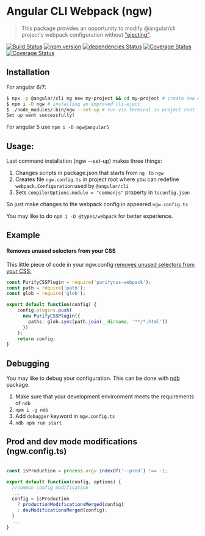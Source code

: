 # Angular CLI Webpack (ngw)

> This package provides an opportunity to modify @angular/cli project's webpack configuration without ["ejecting"](https://github.com/angular/angular-cli/wiki/eject).

[![Build Status](https://api.travis-ci.org/Angular-RU/angular-cli-webpack.svg?branch=master)](https://travis-ci.org/Angular-RU/angular-cli-webpack)  [![npm version](https://badge.fury.io/js/ngw.svg)](https://badge.fury.io/js/ngw) [![dependencies Status](https://david-dm.org/angular-ru/angular-cli-webpack/status.svg)](https://david-dm.org/angular-ru/angular-cli-webpack)
[![Coverage Status](https://coveralls.io/repos/github/Angular-RU/angular-cli-webpack/badge.svg?branch=master)](https://coveralls.io/github/Angular-RU/angular-cli-webpack?branch=master) [![Coverage Status](https://img.shields.io/npm/dt/ngw.svg)](https://npm-stat.com/charts.html?package=ngw&from=2017-01-12)

## Installation
For angular 6/7:
```bash
$ npx -p @angular/cli ng new my-project && cd my-project # create new Angular CLI project
$ npm i -D ngw # installing an improved cli-eject
$ ./node_modules/.bin/ngw --set-up # run via terminal in project root
Set up went successfully!
```
For angular 5 use `npm i -D ngw@angular5`
## Usage:
Last command installation (ngw --set-up) makes three things:
1) Changes scripts in package.json that starts from `ng ` to `ngw `
2) Creates file `ngw.config.ts` in project root where you can redefine `webpack.Configuration` used by `@angular/cli`
3) Sets `compilerOptions.module = "commonjs"` property in `tsconfig.json`

So just make changes to the webpack config in appeared `ngw.config.ts`

You may like to do `npm i -D @types/webpack` for better experience.

## Example

#### Removes unused selectors from your CSS

This little piece of code in your ngw.config [removes unused selectors from your CSS:](https://github.com/webpack-contrib/purifycss-webpack)

```typescript
const PurifyCSSPlugin = require('purifycss-webpack');
const path = require('path');
const glob = require('glob');

export default function(config) {
    config.plugins.push(
      new PurifyCSSPlugin({
        paths: glob.sync(path.join(__dirname, '**/*.html'))
      })
    );
    return config;
}
```
## Debugging
You may like to debug your configuration. 
This can be done with [ndb](https://github.com/GoogleChromeLabs/ndb) package.
1) Make sure that your development environment meets the requirements of `ndb`
2) `npm i -g ndb`
3) Add `debugger` keyword in `ngw.config.ts`
4) `ndb npm run start`

## Prod and dev mode modifications (ngw.config.ts)
```typescript

const isProduction = process.argv.indexOf('--prod') !== -1;

export default function(config, options) {
  //common config modification
  ...
  config = isProduction
    ? productionModificationsMerged(config)
    : devModificationsMerged(config);
  }
  ...
}
```
